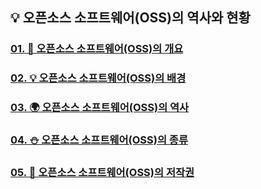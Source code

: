 💡 오픈소스 소프트웨어(OSS)의 역사와 현황
-

### [01. 🚀 오픈소스 소프트웨어(OSS)의 개요](https://github.com/QBteamOSS/OSS_Assignments/blob/main/%EC%98%A4%ED%94%88%EC%86%8C%EC%8A%A4%EC%86%8C%ED%94%84%ED%8A%B8%EC%9B%A8%EC%96%B4%20%EA%B0%9C%EC%9A%94%EC%99%80%20%EC%9D%B4%ED%95%B4/01.%20OSS%EC%9D%98%20%EA%B0%9C%EC%9A%94.md)
### [02. 💡 오픈소스 소프트웨어(OSS)의 배경](https://github.com/QBteamOSS/OSS_Assignments/blob/main/%EC%98%A4%ED%94%88%EC%86%8C%EC%8A%A4%EC%86%8C%ED%94%84%ED%8A%B8%EC%9B%A8%EC%96%B4%20%EA%B0%9C%EC%9A%94%EC%99%80%20%EC%9D%B4%ED%95%B4/02.%20OSS%EC%9D%98%20%EB%B0%B0%EA%B2%BD.md)
### [03. 🌍 오픈소스 소프트웨어(OSS)의 역사](https://github.com/QBteamOSS/OSS_Assignments/blob/main/%EC%98%A4%ED%94%88%EC%86%8C%EC%8A%A4%EC%86%8C%ED%94%84%ED%8A%B8%EC%9B%A8%EC%96%B4%20%EA%B0%9C%EC%9A%94%EC%99%80%20%EC%9D%B4%ED%95%B4/03.%20OSS%EC%9D%98%20%EC%97%AD%EC%82%AC.md)
### [04. ⛄ 오픈소스 소프트웨어(OSS)의 종류](https://github.com/QBteamOSS/OSS_Assignments/blob/main/%EC%98%A4%ED%94%88%EC%86%8C%EC%8A%A4%EC%86%8C%ED%94%84%ED%8A%B8%EC%9B%A8%EC%96%B4%20%EA%B0%9C%EC%9A%94%EC%99%80%20%EC%9D%B4%ED%95%B4/04.%20%EB%8C%80%ED%91%9C%EC%A0%81%EC%9D%B8%20OSS%20%EC%A2%85%EB%A5%98.md)
### [05. 🌊 오픈소스 소프트웨어(OSS)의 저작권](https://github.com/QBteamOSS/OSS_Assignments/blob/main/%EC%98%A4%ED%94%88%EC%86%8C%EC%8A%A4%EC%86%8C%ED%94%84%ED%8A%B8%EC%9B%A8%EC%96%B4%20%EA%B0%9C%EC%9A%94%EC%99%80%20%EC%9D%B4%ED%95%B4/05.%20OSS%EC%9D%98%20%EC%A0%80%EC%9E%91%EA%B6%8C.md)
